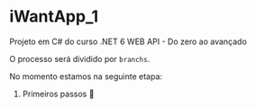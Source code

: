 <h1>iWantApp_1</h1>

Projeto em C# do curso .NET 6 WEB API - Do zero ao avançado

O processo será dividido por `branchs`.

No momento estamos na seguinte etapa:

1. Primeiros passos :construction: